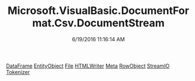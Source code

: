 ﻿---
title: Microsoft.VisualBasic.DocumentFormat.Csv.DocumentStream
date: 6/19/2016 11:16:14 AM
---

[DataFrame](T-Microsoft.VisualBasic.DocumentFormat.Csv.DocumentStream.DataFrame.html)
[EntityObject](T-Microsoft.VisualBasic.DocumentFormat.Csv.DocumentStream.EntityObject.html)
[File](T-Microsoft.VisualBasic.DocumentFormat.Csv.DocumentStream.File.html)
[HTMLWriter](T-Microsoft.VisualBasic.DocumentFormat.Csv.DocumentStream.HTMLWriter.html)
[Meta](T-Microsoft.VisualBasic.DocumentFormat.Csv.DocumentStream.Meta.html)
[RowObject](T-Microsoft.VisualBasic.DocumentFormat.Csv.DocumentStream.RowObject.html)
[StreamIO](T-Microsoft.VisualBasic.DocumentFormat.Csv.DocumentStream.StreamIO.html)
[Tokenizer](T-Microsoft.VisualBasic.DocumentFormat.Csv.DocumentStream.Tokenizer.html)
